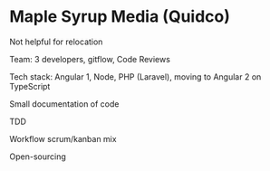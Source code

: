 # Maple Syrup Media (Quidco)

Not helpful for relocation

Team: 3 developers, gitflow, Code Reviews

Tech stack: Angular 1, Node, PHP (Laravel), moving to Angular 2 on TypeScript

Small documentation of code

TDD

Workflow scrum/kanban mix

Open-sourcing
